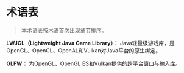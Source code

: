 # 术语表

> 本术语表按术语首次出现章节排序。

**LWJGL（Lightweight Java Game Library）：** Java轻量级游戏库，是OpenGL、OpenCL、OpenAL和Vulkan对Java平台的原生绑定。

**GLFW：** 为OpenGL、OpenGL ES和Vulkan提供的跨平台窗口与输入库。